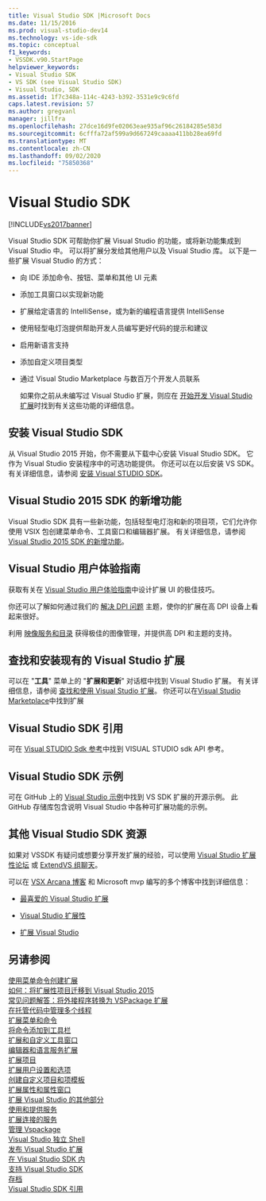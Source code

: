 ```yaml
---
title: Visual Studio SDK |Microsoft Docs
ms.date: 11/15/2016
ms.prod: visual-studio-dev14
ms.technology: vs-ide-sdk
ms.topic: conceptual
f1_keywords:
- VSSDK.v90.StartPage
helpviewer_keywords:
- Visual Studio SDK
- VS SDK (see Visual Studio SDK)
- Visual Studio, SDK
ms.assetid: 1f7c348a-114c-4243-b392-3531e9c9c6fd
caps.latest.revision: 57
ms.author: gregvanl
manager: jillfra
ms.openlocfilehash: 27dce16d9fe02063eae935af96c26184285e583d
ms.sourcegitcommit: 6cfffa72af599a9d667249caaaa411bb28ea69fd
ms.translationtype: MT
ms.contentlocale: zh-CN
ms.lasthandoff: 09/02/2020
ms.locfileid: "75850368"
---
```

# <a name="visual-studio-sdk"></a>Visual Studio SDK
[!INCLUDE[vs2017banner](../includes/vs2017banner.md)]

Visual Studio SDK 可帮助你扩展 Visual Studio 的功能，或将新功能集成到 Visual Studio 中。 可以将扩展分发给其他用户以及 Visual Studio 库。 以下是一些扩展 Visual Studio 的方式：  
  
- 向 IDE 添加命令、按钮、菜单和其他 UI 元素  
  
- 添加工具窗口以实现新功能  
  
- 扩展给定语言的 IntelliSense，或为新的编程语言提供 IntelliSense  
  
- 使用轻型电灯泡提供帮助开发人员编写更好代码的提示和建议  
  
- 启用新语言支持  
  
- 添加自定义项目类型  
  
- 通过 Visual Studio Marketplace 与数百万个开发人员联系  
  
  如果你之前从未编写过 Visual Studio 扩展，则应在 [开始开发 Visual Studio 扩展](../extensibility/starting-to-develop-visual-studio-extensions.md)时找到有关这些功能的详细信息。  
  
## <a name="installing-the-visual-studio-sdk"></a>安装 Visual Studio SDK  
 从 Visual Studio 2015 开始，你不需要从下载中心安装 Visual Studio SDK。 它作为 Visual Studio 安装程序中的可选功能提供。 你还可以在以后安装 VS SDK。 有关详细信息，请参阅 [安装 Visual STUDIO SDK](../extensibility/installing-the-visual-studio-sdk.md)。  
  
## <a name="whats-new-in-the-visual-studio-2015-sdk"></a>Visual Studio 2015 SDK 的新增功能  
 Visual Studio SDK 具有一些新功能，包括轻型电灯泡和新的项目项，它们允许你使用 VSIX 包创建菜单命令、工具窗口和编辑器扩展。 有关详细信息，请参阅 [Visual Studio 2015 SDK 的新增功能](../extensibility/what-s-new-in-the-visual-studio-2015-sdk.md)。  
  
## <a name="visual-studio-user-experience-guidelines"></a>Visual Studio 用户体验指南  
 获取有关在 [Visual Studio 用户体验指南](../extensibility/ux-guidelines/visual-studio-user-experience-guidelines.md)中设计扩展 UI 的极佳技巧。  
  
 你还可以了解如何通过我们的 [解决 DPI 问题](../extensibility/addressing-dpi-issues2.md) 主题，使你的扩展在高 DPI 设备上看起来很好。  
  
 利用 [映像服务和目录](../extensibility/image-service-and-catalog.md) 获得极佳的图像管理，并提供高 DPI 和主题的支持。  
  
## <a name="finding-and-installing-existing-visual-studio-extensions"></a>查找和安装现有的 Visual Studio 扩展  
 可以在 "**工具**" 菜单上的 "**扩展和更新**" 对话框中找到 Visual Studio 扩展。 有关详细信息，请参阅 [查找和使用 Visual Studio 扩展](../ide/finding-and-using-visual-studio-extensions.md)。 你还可以在[Visual Studio Marketplace](https://marketplace.visualstudio.com/)中找到扩展  
  
## <a name="visual-studio-sdk-reference"></a>Visual Studio SDK 引用  
 可在 [Visual STUDIO Sdk 参考](../extensibility/visual-studio-sdk-reference.md)中找到 VISUAL STUDIO sdk API 参考。  
  
## <a name="visual-studio-sdk-samples"></a>Visual Studio SDK 示例  
 可在 GitHub 上的 [Visual Studio 示例](https://github.com/Microsoft/VSSDK-Extensibility-Samples)中找到 VS SDK 扩展的开源示例。 此 GitHub 存储库包含说明 Visual Studio 中各种可扩展功能的示例。  
  
## <a name="other-visual-studio-sdk-resources"></a>其他 Visual Studio SDK 资源  
 如果对 VSSDK 有疑问或想要分享开发扩展的经验，可以使用 [Visual Studio 扩展性论坛](https://social.msdn.microsoft.com/Forums/vstudio/home?forum=vsx) 或 [ExtendVS 组聊天](https://gitter.im/Microsoft/extendvs)。  
  
 可以在 [VSX Arcana 博客](https://blogs.msdn.microsoft.com/vsx/) 和 Microsoft mvp 编写的多个博客中找到详细信息：  
  
- [最喜爱的 Visual Studio 扩展](https://scottdorman.blog/2014/10/05/favorite-visual-studio-extensions/)  
  
- [Visual Studio 扩展性](http://www.visualstudioextensibility.com/overview/vs/)  
  
- [扩展 Visual Studio](https://blog.slaks.net/2013-10-18/extending-visual-studio-part-1-getting-started/)  
  
## <a name="see-also"></a>另请参阅  
 [使用菜单命令创建扩展](../extensibility/creating-an-extension-with-a-menu-command.md)   
 [如何：将扩展性项目迁移到 Visual Studio 2015](../extensibility/how-to-migrate-extensibility-projects-to-visual-studio-2015.md)   
 [常见问题解答：将外接程序转换为 VSPackage 扩展](../extensibility/faq-converting-add-ins-to-vspackage-extensions.md)   
 [在托管代码中管理多个线程](../extensibility/managing-multiple-threads-in-managed-code.md)   
 [扩展菜单和命令](../extensibility/extending-menus-and-commands.md)   
 [将命令添加到工具栏](../extensibility/adding-commands-to-toolbars.md)   
 [扩展和自定义工具窗口](../extensibility/extending-and-customizing-tool-windows.md)   
 [编辑器和语言服务扩展](../extensibility/editor-and-language-service-extensions.md)   
 [扩展项目](../extensibility/extending-projects.md)   
 [扩展用户设置和选项](../extensibility/extending-user-settings-and-options.md)   
 [创建自定义项目和项模板](../extensibility/creating-custom-project-and-item-templates.md)   
 [扩展属性和属性窗口](../extensibility/extending-properties-and-the-property-window.md)   
 [扩展 Visual Studio 的其他部分](../extensibility/extending-other-parts-of-visual-studio.md)   
 [使用和提供服务](../extensibility/using-and-providing-services.md)   
 [扩展连接的服务](../extensibility/extending-connected-services.md)   
 [管理 Vspackage](../extensibility/managing-vspackages.md)   
 [Visual Studio 独立 Shell](../extensibility/visual-studio-isolated-shell.md)   
 [发布 Visual Studio 扩展](../extensibility/shipping-visual-studio-extensions.md)   
 [在 Visual Studio SDK 内](../extensibility/internals/inside-the-visual-studio-sdk.md)   
 [支持 Visual Studio SDK](../extensibility/support-for-the-visual-studio-sdk.md)   
 [存档](../extensibility/archive.md)   
 [Visual Studio SDK 引用](../extensibility/visual-studio-sdk-reference.md)
